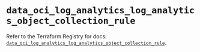 # `data_oci_log_analytics_log_analytics_object_collection_rule`

Refer to the Terraform Registry for docs: [`data_oci_log_analytics_log_analytics_object_collection_rule`](https://registry.terraform.io/providers/oracle/oci/7.19.0/docs/data-sources/log_analytics_log_analytics_object_collection_rule).
